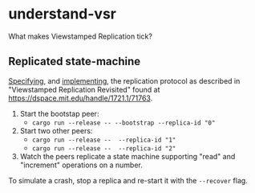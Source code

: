 # understand-vsr
What makes Viewstamped Replication tick?

## Replicated state-machine

[Specifying](VSR.tla), and [implementing](src/main.rs), the replication protocol as described in "Viewstamped Replication Revisited"
found at https://dspace.mit.edu/handle/1721.1/71763.

1. Start the bootstap peer:
   - `cargo run --release -- --bootstrap --replica-id "0"`
2. Start two other peers:
   - `cargo run --release --  --replica-id "1"`
   - `cargo run --release --  --replica-id "2"`
3. Watch the peers replicate a state machine supporting "read" and "increment" operations on a number.

To simulate a crash, stop a replica and re-start it with the `--recover` flag. 

